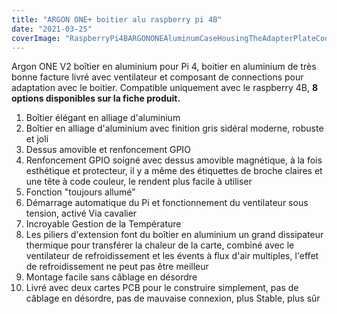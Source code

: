 ```yaml
---
title: "ARGON ONE+ boitier alu raspberry pi 4B"
date: "2021-03-25"
coverImage: "RaspberryPi4BARGONONEAluminumCaseHousingTheAdapterPlateCoolingFans.jpg"
---
```


Argon ONE V2 boîtier en aluminium pour Pi 4, boitier en aluminium de très bonne facture livré avec ventilateur et composant de connections pour adaptation avec le boitier. Compatible uniquement avec le raspberry 4B, **8 options disponibles sur la fiche produit.**

1. Boîtier élégant en alliage d'aluminium
2. Boîtier en alliage d'aluminium avec finition gris sidéral moderne, robuste et joli
3. Dessus amovible et renfoncement GPIO
4. Renfoncement GPIO soigné avec dessus amovible magnétique, à la fois esthétique et protecteur, il y a même des étiquettes de broche claires et une tête à code couleur, le rendent plus facile à utiliser
5. Fonction "toujours allumé"
6. Démarrage automatique du Pi et fonctionnement du ventilateur sous tension, activé Via cavalier
7. Incroyable Gestion de la Température
8. Les piliers d'extension font du boîtier en aluminium un grand dissipateur thermique pour transférer la chaleur de la carte, combiné avec le ventilateur de refroidissement et les évents à flux d'air multiples, l'effet de refroidissement ne peut pas être meilleur
9. Montage facile sans câblage en désordre
10. Livré avec deux cartes PCB pour le construire simplement, pas de câblage en désordre, pas de mauvaise connexion, plus Stable, plus sûr
